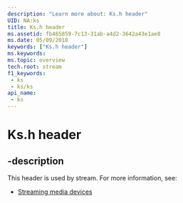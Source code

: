 ```yaml
---
description: "Learn more about: Ks.h header"
UID: NA:ks
title: Ks.h header
ms.assetid: fb465859-7c13-31ab-a4d2-3642a43e1ae8
ms.date: 05/09/2018
keywords: ["Ks.h header"]
ms.keywords: 
ms.topic: overview
tech.root: stream
f1_keywords:
 - ks
 - ks/ks
api_name:
 - ks
---
```


# Ks.h header


## -description

This header is used by stream. For more information, see:

- [Streaming media devices](../_stream/index.md)

